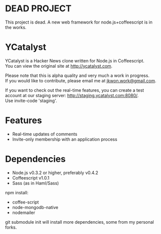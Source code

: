 DEAD PROJECT
============

  This project is dead. A new web framework for node.js+coffeescript is in the works.

YCatalyst
=========

  YCatalyst is a Hacker News clone written for Node.js in Coffeescript.  
  You can view the original site at http://ycatalyst.com.  

  Please note that this is alpha quality and very much a work in progress.  
  If you would like to contribute, please email me at jkwon.work@gmail.com.

  If you want to check out the real-time features, you can create a test  
  account at our staging server: http://staging.ycatalyst.com:8080/.  
  Use invite-code 'staging'.  

Features
========

  * Real-time updates of comments
  * Invite-only membership with an application process

Dependencies
============

  * Node.js v0.3.2 or higher, preferably v0.4.2
  * Coffeescript v1.0.1
  * Sass (as in Haml/Sass)

  npm install: 

  * coffee-script
  * node-mongodb-native
  * nodemailer

  git submodule init will install more dependencies, some from my personal forks.
